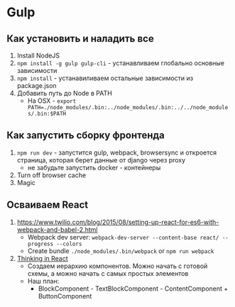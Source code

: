 # Gulp

## Как установить и наладить все

1. Install NodeJS
2. `npm install -g gulp gulp-cli` - устанавливаем глобально основные зависимости
3. `npm install` - устанавиливаем остальные зависимости из package.json
4. Добавить путь до Node в PATH
	* На OSX - `export PATH=./node_modules/.bin:../node_modules/.bin:../../node_modules/.bin:$PATH`

## Как запустить сборку фронтенда

1. `npm run dev` - запустится gulp, webpack, browsersync и откроется страница, которая берет данные от django через proxy
	* не забудьте запустить docker - контейнеры
2. Turn off browser cache
3. Magic

## Осваиваем React

1. https://www.twilio.com/blog/2015/08/setting-up-react-for-es6-with-webpack-and-babel-2.html
	* Webpack dev server: `webpack-dev-server --content-base react/ --progress --colors`
	* Create bundle `./node_modules/.bin/webpack` or `npm run webpack`
2. [Thinking in React](https://facebook.github.io/react/docs/thinking-in-react.html)
	* Создаем иерархию компонентов. Можно начать с готовой схемы, а можно начать с самых простых элементов
	* Наш план:
		* BlockComponent - TextBlockComponent - ContentComponent + ButtonComponent
